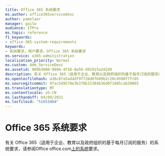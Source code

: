 ```yaml
---
title: Office 365 系统要求
ms.author: office365servicedesc
author: pamelaar
manager: gailw
audience: ITPro
ms.topic: reference
f1_keywords:
- office-365-system-requirements
keywords:
- 系统要求，用户要求，Office 365 系统要求
ms.service: o365-administration
localization_priority: Normal
ms.custom: Adm_ServiceDesc
ms.assetid: 089b3880-9094-4f18-8a56-d91915a2d2d9
description: 有关 Office 365（适用于企业、教育以及政府组织的基于每月订阅的服务）的系统要求，请参阅 Office office.com 上的系统要求。
ms.openlocfilehash: a36c8fa5ad4df9f726d8f689b2c20c4598f7fc05
ms.sourcegitcommit: 9fac5d9579e3b370b15384b36d0f1805cab20065
ms.translationtype: MT
ms.contentlocale: zh-CN
ms.lasthandoff: 04/09/2021
ms.locfileid: "51653464"
---
```

# <a name="office-365-system-requirements"></a>Office 365 系统要求

有关 Office 365（适用于企业、教育以及政府组织的基于每月订阅的服务）的系统要求，请参阅[](https://go.microsoft.com/fwlink/?LinkID=626095&amp;clcid=0x409)Office office.com[上的系统](https://go.microsoft.com/fwlink/?LinkID=509817&amp;clcid=0x409)要求。 
  

